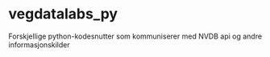 vegdatalabs_py
==============

Forskjellige python-kodesnutter som kommuniserer med NVDB api og andre informasjonskilder

